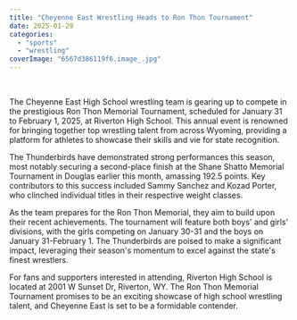 ```yaml
---
title: "Cheyenne East Wrestling Heads to Ron Thon Tournament"
date: 2025-01-29
categories: 
  - "sports"
  - "wrestling"
coverImage: "6567d386119f6.image_.jpg"
---
```


 

The Cheyenne East High School wrestling team is gearing up to compete in the prestigious Ron Thon Memorial Tournament, scheduled for January 31 to February 1, 2025, at Riverton High School. This annual event is renowned for bringing together top wrestling talent from across Wyoming, providing a platform for athletes to showcase their skills and vie for state recognition.

The Thunderbirds have demonstrated strong performances this season, most notably securing a second-place finish at the Shane Shatto Memorial Tournament in Douglas earlier this month, amassing 192.5 points. Key contributors to this success included Sammy Sanchez and Kozad Porter, who clinched individual titles in their respective weight classes.

As the team prepares for the Ron Thon Memorial, they aim to build upon their recent achievements. The tournament will feature both boys' and girls' divisions, with the girls competing on January 30-31 and the boys on January 31-February 1. The Thunderbirds are poised to make a significant impact, leveraging their season's momentum to excel against the state's finest wrestlers.

For fans and supporters interested in attending, Riverton High School is located at 2001 W Sunset Dr, Riverton, WY. The Ron Thon Memorial Tournament promises to be an exciting showcase of high school wrestling talent, and Cheyenne East is set to be a formidable contender.
